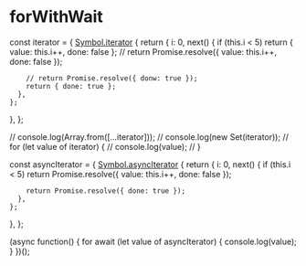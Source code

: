 # forWithWait

const iterator = {
  [Symbol.iterator]() {
    return {
      i: 0,
      next() {
        if (this.i < 5) return { value: this.i++, done: false };
        //   return Promise.resolve({ value: this.i++, done: false });

        // return Promise.resolve({ donw: true });
        return { done: true };
      },
    };
  },
};

// console.log(Array.from([...iterator]));
// console.log(new Set(iterator));
// for (let value of iterator) {
//   console.log(value);
// }

const asyncIterator = {
  [Symbol.asyncIterator]() {
    return {
      i: 0,
      next() {
        if (this.i < 5)
          return Promise.resolve({ value: this.i++, done: false });

        return Promise.resolve({ done: true });
      },
    };
  },
};

(async function() {
  for await (let value of asyncIterator) {
    console.log(value);
  }
})();
